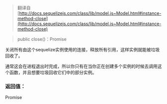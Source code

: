 > 翻译自 [http://docs.sequelizejs.com/class/lib/model.js~Model.html#instance-method-close](http://docs.sequelizejs.com/class/lib/model.js~Model.html#instance-method-close)

> public close()：Promise

关闭所有由这个sequelize实例使用的连接，释放所有引用，这样实例就能被垃圾回收了。

通常这会在进程退出时完成，所以你只有在当你正在创建多个实例的时候去调用这个函数，并且想要垃圾回收它们中的部分实例。

### 返回值：
Promise
